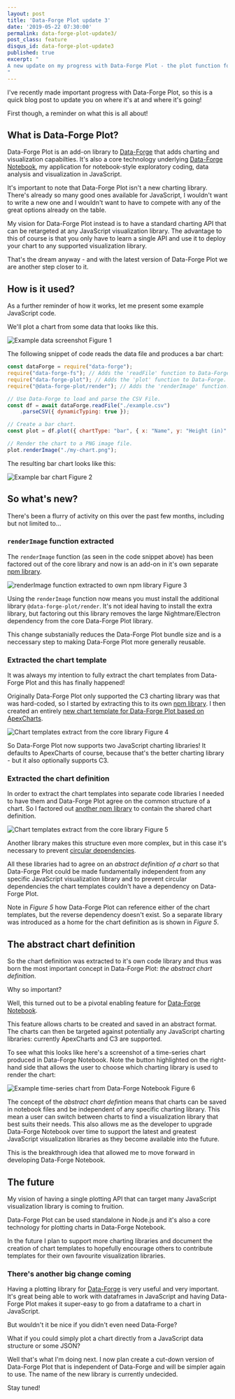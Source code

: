 ```yaml
---
layout: post
title: 'Data-Forge Plot update 3'
date: '2019-05-22 07:30:00'
permalink: data-forge-plot-update3/
post_class: feature
disqus_id: data-forge-plot-update3
published: true
excerpt: "
A new update on my progress with Data-Forge Plot - the plot function for Data-Forge!
"
---
```


I've recently made important progress with Data-Forge Plot, so this is a quick blog post to update you on where it's at and where it's going!

First though, a reminder on what this is all about!

## What is Data-Forge Plot?

Data-Forge Plot is an add-on library to [Data-Forge](http://data-forge-js.com/) that adds charting and visualization capabilties. It's also a core technology underlying [Data-Forge Notebook](http://www.data-forge-notebook.com/), my application for notebook-style exploratory coding, data analysis and visualization in JavaScript.

It's important to note that Data-Forge Plot isn't a new charting library. There's already so many good ones available for JavaScript, I wouldn't want to write a new one and I wouldn't want to have to compete with any of the great options already on the table.

My vision for Data-Forge Plot instead is to have a standard charting API that can be retargeted at any JavaScript visualization library. The advantage to this of course is that you only have to learn a single API and use it to deploy your chart to any supported visualization library. 

That's the dream anyway - and with the latest version of Data-Forge Plot we are another step closer to it.

## How is it used?

As a further reminder of how it works, let me present some example JavaScript code. 

We'll plot a chart from some data that looks like this.

![Example data screenshot](/content/images/2019/05/Example_data.png)
Figure 1

The following snippet of code reads the data file and produces a bar chart:

```javascript
const dataForge = require("data-forge");
require("data-forge-fs"); // Adds the 'readFile' function to Data-Forge.
require("data-forge-plot"); // Adds the 'plot' function to Data-Forge.
require("@data-forge-plot/render"); // Adds the 'renderImage' function.

// Use Data-Forge to load and parse the CSV File.
const df = await dataForge.readFile("./example.csv")
    .parseCSV({ dynamicTyping: true }); 

// Create a bar chart.
const plot = df.plot({ chartType: "bar", { x: "Name", y: "Height (in)" }));

// Render the chart to a PNG image file.
plot.renderImage("./my-chart.png");
```

The resulting bar chart looks like this:

![Example bar chart](/content/images/2019/05/Example_bar_chart.png)
Figure 2

## So what's new?

There's been a flurry of activity on this over the past few months, including but not limited to...

### `renderImage` function extracted

The `renderImage` function (as seen in the code snippet above) has been factored out of the core library and now is an add-on in it's own separate 
[npm library](https://www.npmjs.com/package/@data-forge-plot/render).

![renderImage function extracted to own npm library](/content/images/2019/05/renderImage_function_extracted.png)
Figure 3

Using the `renderImage` function now means you must install the additional library `@data-forge-plot/render`. It's not ideal having to install the extra library, but factoring out this library removes the large Nightmare/Electron dependency from the core Data-Forge Plot library.

This change substanially reduces the Data-Forge Plot bundle size and is a neccessary step to making Data-Forge Plot more generally reusable.

### Extracted the chart template

It was always my intention to fully extract the chart templates from Data-Forge Plot and this has finally happened! 

Originally Data-Forge Plot only supported the C3 charting library was that was hard-coded, so I started by extracting this to its own [npm library](https://www.npmjs.com/package/@data-forge-plot/c3). I then created an entirely [new chart template for Data-Forge Plot based on ApexCharts](https://www.npmjs.com/package/@data-forge-plot/apex).

![Chart templates extract from the core library](/content/images/2019/05/Separated_chart_plugins.png)
Figure 4

So Data-Forge Plot now supports two JavaScript charting libraries! It defaults to ApexCharts of course, because that's the better charting library - but it also optionally supports C3. 

### Extracted the chart definition

In order to extract the chart templates into separate code libraries I needed to have them and Data-Forge Plot agree on the common structure of a chart. So I factored out [another npm library](https://www.npmjs.com/package/@data-forge-plot/chart-def) to contain the shared chart definition.

![Chart templates extract from the core library](/content/images/2019/05/Separated_chart_def.png)
Figure 5

Another library makes this structure even more complex, but in this case it's necessary to prevent [circular dependencies](https://en.wikipedia.org/wiki/Circular_dependency). 

All these libraries had to agree on an *abstract definition of a chart* so that Data-Forge Plot could be made fundamentally independent from any specific JavaScript visualization library and to prevent circular dependencies the chart templates couldn't have a dependency on Data-Forge Plot. 

Note in *Figure 5* how Data-Forge Plot can reference either of the chart templates, but the reverse dependency doesn't exist. So a separate library was introduced as a home for the chart definition as is shown in *Figure 5*.

## The abstract chart definition

So the chart definition was extracted to it's own code library and thus was born the most important concept in Data-Forge Plot: *the abstract chart definition*.

Why so important? 

Well, this turned out to be a pivotal enabling feature for [Data-Forge Notebook](http://www.data-forge-notebook.com/).

This feature allows charts to be created and saved in an abstract format. The charts can then be targeted against potentially any JavaScript charting libraries: currently ApexCharts and C3 are supported.

To see what this looks like here's a screenshot of a time-series chart produced in Data-Forge Notebook. Note the button highlighted on the right-hand side that allows the user to choose which charting library is used to render the chart:

![Example time-series chart from Data-Forge Notebook](/content/images/2019/05/ApexCharts_line_chart.png)
Figure 6

The concept of the *abstract chart defintion* means that charts can be saved in notebook files and be independent of any specific charting library. This mean a user can switch between charts to find a visualization library that best suits their needs. This also allows me as the developer to upgrade Data-Forge Notebook over time to support the latest and greatest JavaScript visualization libraries as they become available into the future. 

This is the breakthrough idea that allowed me to move forward in developing Data-Forge Notebook.

## The future

My vision of having a single plotting API that can target many JavaScript visualization library is coming to fruition.

Data-Forge Plot can be used standalone in Node.js and it's also a core technology for plotting charts in Data-Forge Notebook.

In the future I plan to support more charting libraries and document the creation of chart templates to hopefully encourage others to contribute templates for their own favourite visualization libraries.

### There's another big change coming

Having a plotting library for [Data-Forge](http://data-forge-js.com/) is very useful and very important. It's great being able to work with dataframes in JavaScript and having Data-Forge Plot makes it super-easy to go from a dataframe to a chart in JavaScript. 

But wouldn't it be nice if you didn't even need Data-Forge? 

What if you could simply plot a chart directly from a JavaScript data structure or some JSON? 

Well that's what I'm doing next. I now plan create a cut-down version of Data-Forge Plot that is independent of Data-Forge and will be simpler again to use. The name of the new library is currently undecided. 

Stay tuned!